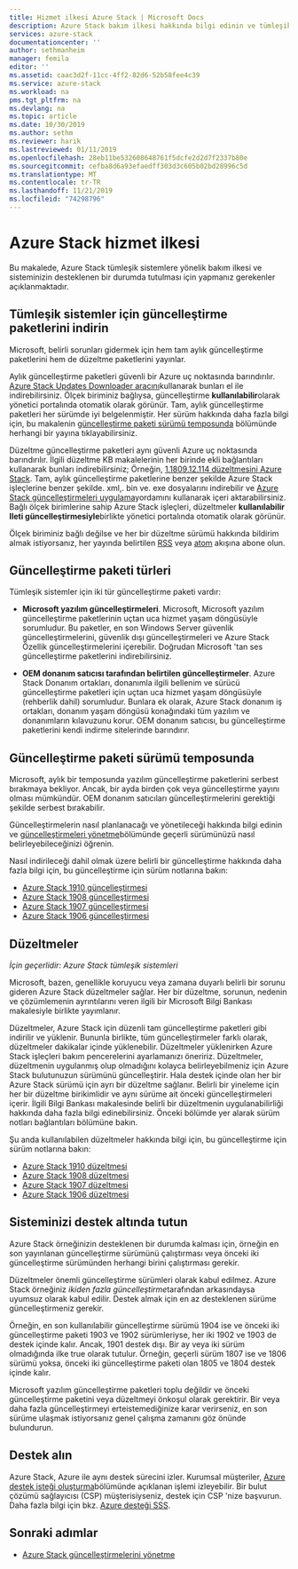 ```yaml
---
title: Hizmet ilkesi Azure Stack | Microsoft Docs
description: Azure Stack bakım ilkesi hakkında bilgi edinin ve tümleşik bir sistemin desteklenen bir durumda tutulması.
services: azure-stack
documentationcenter: ''
author: sethmanheim
manager: femila
editor: ''
ms.assetid: caac3d2f-11cc-4ff2-82d6-52b58fee4c39
ms.service: azure-stack
ms.workload: na
pms.tgt_pltfrm: na
ms.devlang: na
ms.topic: article
ms.date: 10/30/2019
ms.author: sethm
ms.reviewer: harik
ms.lastreviewed: 01/11/2019
ms.openlocfilehash: 28eb11be532608648761f5dcfe2d2d7f2337b80e
ms.sourcegitcommit: cefba8d6a93efaedff303d3c605b02bd28996c5d
ms.translationtype: MT
ms.contentlocale: tr-TR
ms.lasthandoff: 11/21/2019
ms.locfileid: "74298796"
---
```

# <a name="azure-stack-servicing-policy"></a>Azure Stack hizmet ilkesi

Bu makalede, Azure Stack tümleşik sistemlere yönelik bakım ilkesi ve sisteminizin desteklenen bir durumda tutulması için yapmanız gerekenler açıklanmaktadır.

## <a name="download-update-packages-for-integrated-systems"></a>Tümleşik sistemler için güncelleştirme paketlerini indirin

Microsoft, belirli sorunları gidermek için hem tam aylık güncelleştirme paketlerini hem de düzeltme paketlerini yayınlar.

Aylık güncelleştirme paketleri güvenli bir Azure uç noktasında barındırılır. [Azure Stack Updates Downloader aracını](https://aka.ms/azurestackupdatedownload)kullanarak bunları el ile indirebilirsiniz. Ölçek biriminiz bağlıysa, güncelleştirme **kullanılabilir**olarak yönetici portalında otomatik olarak görünür. Tam, aylık güncelleştirme paketleri her sürümde iyi belgelenmiştir. Her sürüm hakkında daha fazla bilgi için, bu makalenin [güncelleştirme paketi sürümü temposunda](#update-package-release-cadence) bölümünde herhangi bir yayına tıklayabilirsiniz.

Düzeltme güncelleştirme paketleri aynı güvenli Azure uç noktasında barındırılır. İlgili düzeltme KB makalelerinin her birinde ekli bağlantıları kullanarak bunları indirebilirsiniz; Örneğin, [1.1809.12.114 düzeltmesini Azure Stack](https://support.microsoft.com/help/4481548/azure-stack-hotfix-1-1809-12-114). Tam, aylık güncelleştirme paketlerine benzer şekilde Azure Stack işleçlerine benzer şekilde. xml,. bin ve. exe dosyalarını indirebilir ve [Azure Stack güncelleştirmeleri uygulama](azure-stack-apply-updates.md)yordamını kullanarak içeri aktarabilirsiniz. Bağlı ölçek birimlerine sahip Azure Stack işleçleri, düzeltmeler **kullanılabilir Ileti güncelleştirmesiyle**birlikte yönetici portalında otomatik olarak görünür.

Ölçek biriminiz bağlı değilse ve her bir düzeltme sürümü hakkında bildirim almak istiyorsanız, her yayında belirtilen [RSS](https://support.microsoft.com/app/content/api/content/feeds/sap/en-us/32d322a8-acae-202d-e9a9-7371dccf381b/rss) veya [atom](https://support.microsoft.com/app/content/api/content/feeds/sap/en-us/32d322a8-acae-202d-e9a9-7371dccf381b/atom) akışına abone olun.

## <a name="update-package-types"></a>Güncelleştirme paketi türleri

Tümleşik sistemler için iki tür güncelleştirme paketi vardır:

- **Microsoft yazılım güncelleştirmeleri**. Microsoft, Microsoft yazılım güncelleştirme paketlerinin uçtan uca hizmet yaşam döngüsüyle sorumludur. Bu paketler, en son Windows Server güvenlik güncelleştirmelerini, güvenlik dışı güncelleştirmeleri ve Azure Stack Özellik güncelleştirmelerini içerebilir. Doğrudan Microsoft 'tan ses güncelleştirme paketlerini indirebilirsiniz.

- **OEM donanım satıcısı tarafından belirtilen güncelleştirmeler**. Azure Stack Donanım ortakları, donanımla ilgili bellenim ve sürücü güncelleştirme paketleri için uçtan uca hizmet yaşam döngüsüyle (rehberlik dahil) sorumludur. Bunlara ek olarak, Azure Stack donanım iş ortakları, donanım yaşam döngüsü konağındaki tüm yazılım ve donanımların kılavuzunu korur. OEM donanım satıcısı, bu güncelleştirme paketlerini kendi indirme sitelerinde barındırır.

## <a name="update-package-release-cadence"></a>Güncelleştirme paketi sürümü temposunda

Microsoft, aylık bir temposunda yazılım güncelleştirme paketlerini serbest bırakmaya bekliyor. Ancak, bir ayda birden çok veya güncelleştirme yayını olması mümkündür. OEM donanım satıcıları güncelleştirmelerini gerektiği şekilde serbest bırakabilir.

Güncelleştirmelerin nasıl planlanacağı ve yönetileceği hakkında bilgi edinin ve [güncelleştirmeleri yönetme](azure-stack-updates.md)bölümünde geçerli sürümünüzü nasıl belirleyebileceğinizi öğrenin.

Nasıl indirileceği dahil olmak üzere belirli bir güncelleştirme hakkında daha fazla bilgi için, bu güncelleştirme için sürüm notlarına bakın:

- [Azure Stack 1910 güncelleştirmesi](/azure-stack/operator/release-notes?view=azs-1910)
- [Azure Stack 1908 güncelleştirmesi](/azure-stack/operator/release-notes?view=azs-1908)
- [Azure Stack 1907 güncelleştirmesi](/azure-stack/operator/release-notes?view=azs-1907)
- [Azure Stack 1906 güncelleştirmesi](/azure-stack/operator/release-notes?view=azs-1906)

## <a name="hotfixes"></a>Düzeltmeler

*İçin geçerlidir: Azure Stack tümleşik sistemleri*

Microsoft, bazen, genellikle koruyucu veya zamana duyarlı belirli bir sorunu gideren Azure Stack düzeltmeler sağlar.  Her bir düzeltme, sorunun, nedenin ve çözümlemenin ayrıntılarını veren ilgili bir Microsoft Bilgi Bankası makalesiyle birlikte yayımlanır.

Düzeltmeler, Azure Stack için düzenli tam güncelleştirme paketleri gibi indirilir ve yüklenir. Bununla birlikte, tüm güncelleştirmeler farklı olarak, düzeltmeler dakikalar içinde yüklenebilir. Düzeltmeler yüklenirken Azure Stack işleçleri bakım pencerelerini ayarlamanızı öneririz. Düzeltmeler, düzeltmenin uygulanmış olup olmadığını kolayca belirleyebilmeniz için Azure Stack bulutunuzun sürümünü güncelleştirir. Hala destek içinde olan her bir Azure Stack sürümü için ayrı bir düzeltme sağlanır. Belirli bir yineleme için her bir düzeltme birikimlidir ve aynı sürüme ait önceki güncelleştirmeleri içerir. İlgili Bilgi Bankası makalesinde belirli bir düzeltmenin uygulanabilirliği hakkında daha fazla bilgi edinebilirsiniz. Önceki bölümde yer alarak sürüm notları bağlantıları bölümüne bakın.

Şu anda kullanılabilen düzeltmeler hakkında bilgi için, bu güncelleştirme için sürüm notlarına bakın:

- [Azure Stack 1910 düzeltmesi](/azure-stack/operator/release-notes?view=azs-1910#hotfixes)
- [Azure Stack 1908 düzeltmesi](/azure-stack/operator/release-notes?view=azs-1908#hotfixes)
- [Azure Stack 1907 düzeltmesi](/azure-stack/operator/release-notes?view=azs-1907#hotfixes)
- [Azure Stack 1906 düzeltmesi](/azure-stack/operator/release-notes?view=azs-1906#hotfixes)

## <a name="keep-your-system-under-support"></a>Sisteminizi destek altında tutun

Azure Stack örneğinizin desteklenen bir durumda kalması için, örneğin en son yayınlanan güncelleştirme sürümünü çalıştırması veya önceki iki güncelleştirme sürümünden herhangi birini çalıştırması gerekir.

Düzeltmeler önemli güncelleştirme sürümleri olarak kabul edilmez. Azure Stack örneğiniz *ikiden fazla güncelleştirme*tarafından arkasındaysa uyumsuz olarak kabul edilir. Destek almak için en az desteklenen sürüme güncelleştirmeniz gerekir.

Örneğin, en son kullanılabilir güncelleştirme sürümü 1904 ise ve önceki iki güncelleştirme paketi 1903 ve 1902 sürümleriyse, her iki 1902 ve 1903 de destek içinde kalır. Ancak, 1901 destek dışı. Bir ay veya iki sürüm olmadığında ilke true olarak tutulur. Örneğin, geçerli sürüm 1807 ise ve 1806 sürümü yoksa, önceki iki güncelleştirme paketi olan 1805 ve 1804 destek içinde kalır.

Microsoft yazılım güncelleştirme paketleri toplu değildir ve önceki güncelleştirme paketini veya düzeltmeyi önkoşul olarak gerektirir. Bir veya daha fazla güncelleştirmeyi erteistemediğinize karar verirseniz, en son sürüme ulaşmak istiyorsanız genel çalışma zamanını göz önünde bulundurun.

## <a name="get-support"></a>Destek alın

Azure Stack, Azure ile aynı destek sürecini izler. Kurumsal müşteriler, [Azure destek isteği oluşturma](https://docs.microsoft.com/azure/azure-supportability/how-to-create-azure-support-request)bölümünde açıklanan işlemi izleyebilir. Bir bulut çözümü sağlayıcısı (CSP) müşterisiyseniz, destek için CSP 'nize başvurun. Daha fazla bilgi için bkz. [Azure desteği SSS](https://azure.microsoft.com/support/faq/).

## <a name="next-steps"></a>Sonraki adımlar

- [Azure Stack güncelleştirmelerini yönetme](azure-stack-updates.md)
